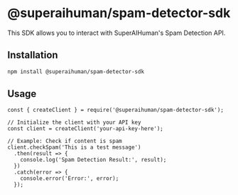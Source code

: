 # @superaihuman/spam-detector-sdk

This SDK allows you to interact with SuperAIHuman's Spam Detection API.

## Installation

```bash
npm install @superaihuman/spam-detector-sdk
```

## Usage
```
const { createClient } = require('@superaihuman/spam-detector-sdk');

// Initialize the client with your API key
const client = createClient('your-api-key-here');

// Example: Check if content is spam
client.checkSpam('This is a test message')
  .then(result => {
    console.log('Spam Detection Result:', result);
  })
  .catch(error => {
    console.error('Error:', error);
  });

```
